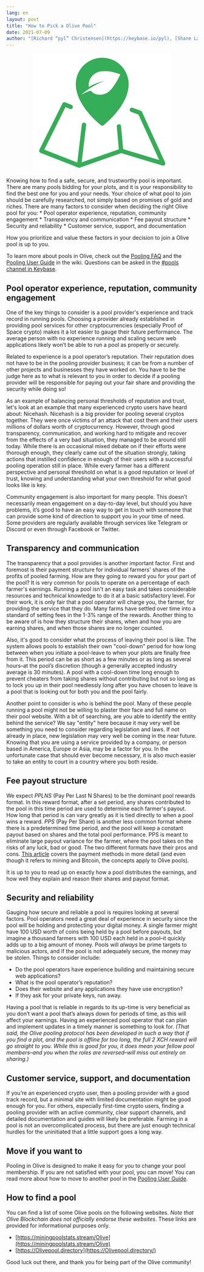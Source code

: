 ```yaml
---
lang: en
layout: post
title: "How to Pick a Olive Pool"
date: 2021-07-09
author: "[Richard “pyl” Christensen](https://keybase.io/pyl), [Shane Larsen](https://keybase.io/shaneo257), and [Roy Natian](https://www.linkedin.com/in/roynatian)"
---
```

<p align="center">
<img src="/assets/blog/finding-pool.png">
</p>
Knowing how to find a safe, secure, and trustworthy pool is important. There are many pools bidding for your plots, and it is your responsibility to find the best one for you and your needs. Your choice of what pool to join should be carefully researched, not simply based on promises of gold and riches. There are many factors to consider when deciding the right Olive pool for you:
* Pool operator experience, reputation, community engagement
* Transparency and communication
* Fee payout structure
* Security and reliability 
* Customer service, support, and documentation

How you prioritize and value these factors in your decision to join a Olive pool is up to you. 

To learn more about pools in Olive, check out the [Pooling FAQ](https://github.com/Olive-Network/Olive-blockchain/wiki/Pooling-FAQ) and the [Pooling User Guide](https://github.com/Olive-Network/Olive-blockchain/wiki/Pooling-User-Guide) in the wiki. Questions can be asked in the [#pools channel in Keybase](https://keybase.io/team/Olive_network.public).

## Pool operator experience, reputation, community engagement

One of the key things to consider is a pool provider's experience and track record in running pools. Choosing a provider already established in providing pool services for other cryptocurrencies (especially Proof of Space crypto) makes it a lot easier to gauge their future performance. The average person with no experience running and scaling secure web applications likely won’t be able to run a pool as properly or securely. 

Related to experience is a pool operator’s reputation. Their reputation does not have to be in the pooling provider business; it can be from a number of other projects and businesses they have worked on. You have to be the judge here as to what is relevant to you in order to decide if a pooling provider will be responsible for paying out your fair share and providing the security while doing so!

As an example of balancing personal thresholds of reputation and trust, let's look at an example that many experienced crypto users have heard about: Nicehash. Nicehash is a big provider for pooling several cryptos together. They were once victims of an attack that cost them and their users millions of dollars worth of cryptocurrency. However, through good transparency, communication, and working hard to mitigate and recover from the effects of a very bad situation, they managed to be around still today. While there is an occasional mixed debate on if their efforts were thorough enough, they clearly came out of the situation strongly, taking actions that instilled confidence in enough of their users with a successful pooling operation still in place. While every farmer has a different perspective and personal threshold on what is a good reputation or level of trust, knowing and understanding what your own threshold for what good looks like is key.

Community engagement is also important for many people. This doesn’t necessarily mean engagement on a day-to-day level, but should you have problems, it’s good to have an easy way to get in touch with someone that can provide some kind of direction to support you in your time of need. Some providers are regularly available through services like Telegram or Discord or even through Facebook or Twitter.

## Transparency and communication

The transparency that a pool provides is another important factor. First and foremost is their payment structure for individual farmers' shares of the profits of pooled farming. How are they going to reward you for your part of the pool? It is very common for pools to operate on a percentage of each farmer's earnings. Running a pool isn't an easy task and takes considerable resources and technical knowledge to do it at a basic satisfactory level. For their work, it is only fair that a pool operator will charge you, the farmer, for providing the service that they do. Many farms have settled over time into a standard of setting fees in the 1-3% range of the rewards. Another thing to be aware of is how they structure their shares, when and how you are earning shares, and when those shares are no longer counted. 

Also, it's good to consider what the process of leaving their pool is like. The system allows pools to establish their own "cool-down" period for how long between when you initiate a pool-leave to when your plots are finally free from it. This period can be as short as a few minutes or as long as several hours–at the pool’s discretion (though a generally accepted industry average is 30 minutes). A pool with a cool-down time long enough to prevent cheaters from taking shares without contributing but not so long as to lock you up in their pool needlessly long after you have chosen to leave is a pool that is looking out for both you and the pool fairly.

Another point to consider is who is behind the pool. Many of these people running a pool might not be willing to plaster their face and full name on their pool website. With a bit of searching, are you able to identify the entity behind the service? We say "entity" here because it may very well be something you need to consider regarding legislation and laws. If not already in place, new legislation may very well be coming in the near future. Knowing that you are using a service provided by a company, or person based in America, Europe or Asia, may be a factor for you. In the unfortunate case that should ever become necessary, it is also much easier to take an entity to court in a country where you both reside.

## Fee payout structure

We expect _PPLNS_ (Pay Per Last N Shares) to be the dominant pool rewards format. In this reward format, after a set period, any shares contributed to the pool in this time period are used to determine each farmer's payout. How long that period is can vary greatly as it is tied directly to when a pool wins a reward. _PPS_ (Pay Per Share) is another less common format where there is a predetermined time period, and the pool will keep a constant payout based on shares and the total pool performance. PPS is meant to eliminate large payout variance for the farmer, where the pool takes on the risks of any luck, bad or good. The two different formats have their pros and cons. [This article](https://medium.com/luxor/mining-pool-payment-methods-pps-vs-pplns-ac699f44149f) covers the payment methods in more detail (and even though it refers to mining and Bitcoin, the concepts apply to Olive pools).

It is up to you to read up on exactly how a pool distributes the earnings, and how well they explain and reason their shares and payout format. 

## Security and reliability 

Gauging how secure and reliable a pool is requires looking at several factors. Pool operators need a great deal of experience in security since the pool will be holding and protecting your digital money. A single farmer might have 100 USD worth of coins being held by a pool before payouts, but imagine a thousand farmers with 100 USD each held in a pool–it quickly adds up to a big amount of money. Pools will _always_ be prime targets to malicious actors, and if the pool is not adequately secure, the money may be stolen. Things to consider include:
* Do the pool operators have experience building and maintaining secure web applications?
* What is the pool operator’s reputation? 
* Does their website and any applications they have use encryption? 
* If they ask for your private keys, run away.

Having a pool that is reliable in regards to its up-time is very beneficial as you don’t want a pool that’s always down for periods of time, as this will affect your earnings. Having an experienced pool operator that can plan and implement updates in a timely manner is something to look for. _(That said, the Olive pooling protocol has been developed in such a way that if *you* find a plot, and the pool is offline for too long, the full 2 XCH reward will go straight to you. While this is good for you, it does mean your fellow pool members–and you when the roles are reversed–will miss out entirely on sharing.)_

## Customer service, support, and documentation

If you’re an experienced crypto user, then a pooling provider with a good track record, but a minimal site with limited documentation might be good enough for you. For others, especially first-time crypto users, finding a pooling provider with an active community, clear support channels, and detailed documentation and guides will likely be preferable. Farming in a pool is not an overcomplicated process, but there are just enough technical hurdles for the uninitiated that a little support goes a long way.

## Move if you want to

Pooling in Olive is designed to make it easy for you to change your pool membership. If you are not satisfied with your pool, you can move! You can read more about how to move to another pool in the [Pooling User Guide](https://github.com/Olive-Network/Olive-blockchain/wiki/Pooling-User-Guide).

## How to find a pool

You can find a list of some Olive pools on the following websites. _Note that Olive Blockchain does not officially endorse these websites_. These links are provided for informational purposes only. 
* [https://miningpoolstats.stream/Olive](https://miningpoolstats.stream/Olive)
* [https://Olivepool.directory](https://Olivepool.directory/)

Good luck out there, and thank you for being part of the Olive community! 